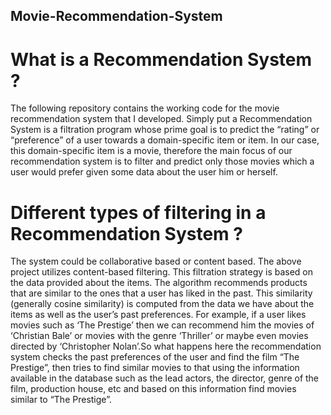 ## Movie-Recommendation-System

# What is a Recommendation System ?

The following repository contains the working code for the movie recommendation system that I developed.
Simply put a Recommendation System is a filtration program whose prime goal is to predict the “rating” or 
“preference” of a user towards a domain-specific item or item. In our case, this domain-specific item is a movie,
therefore the main focus of our recommendation system is to filter and predict only those movies which a user 
would prefer given some data about the user him or herself.

# Different types of filtering in a Recommendation System ?

The system could be collaborative based or content based. The above project utilizes content-based filtering.
This filtration strategy is based on the data provided about the items. The algorithm recommends products that 
are similar to the ones that a user has liked in the past. This similarity (generally cosine similarity) is 
computed from the data we have about the items as well as the user’s past preferences.
For example, if a user likes movies such as ‘The Prestige’ then we can recommend him the movies of ‘Christian Bale’
or movies with the genre ‘Thriller’ or maybe even movies directed by ‘Christopher Nolan’.So what happens here the 
recommendation system checks the past preferences of the user and find the film “The Prestige”, then tries to find 
similar movies to that using the information available in the database such as the lead actors, the director,
genre of the film, production house, etc and based on this information find movies similar to “The Prestige”.


